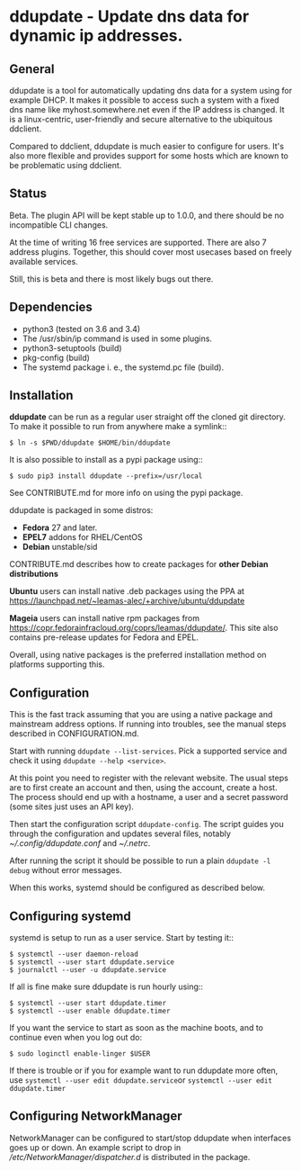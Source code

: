 ddupdate - Update dns data for dynamic ip addresses.
====================================================

General
-------

ddupdate is a tool for automatically updating dns data for a system using
for example DHCP. It makes it possible to access such a system with
a fixed dns name like myhost.somewhere.net even if the IP address is
changed. It is a linux-centric, user-friendly and secure alternative to
the ubiquitous ddclient.

Compared to ddclient, ddupdate is much easier to configure for users. It's
also more flexible and provides support for some hosts which are known to
be problematic using ddclient.

Status
------

Beta. The plugin API will be kept stable up to 1.0.0, and there should be
no incompatible CLI changes.

At the time of writing 16 free services are supported. There are also 7
address plugins. Together, this should cover most usecases based on freely
available services.

Still, this is beta and there is most likely bugs out there.

Dependencies
------------

  - python3 (tested on 3.6 and 3.4)
  - The /usr/sbin/ip command is used in some plugins.
  - python3-setuptools  (build)
  - pkg-config  (build)
  - The systemd package i. e., the systemd.pc file (build).

Installation
------------

**ddupdate** can be run as a regular user straight off the cloned git
directory. To make it possible to run from anywhere make a symlink::

    $ ln -s $PWD/ddupdate $HOME/bin/ddupdate

It is also possible to install as a pypi package using::

    $ sudo pip3 install ddupdate --prefix=/usr/local

See CONTRIBUTE.md for more info on using the pypi package.

ddupdate is packaged in some distros:

  - **Fedora** 27 and later.
  - **EPEL7** addons for RHEL/CentOS
  - **Debian** unstable/sid

CONTRIBUTE.md describes how to create packages for **other Debian
distributions**

**Ubuntu** users can install native .deb packages using the PPA at
https://launchpad.net/~leamas-alec/+archive/ubuntu/ddupdate

**Mageia** users can install native rpm packages from
https://copr.fedorainfracloud.org/coprs/leamas/ddupdate/. This site also
contains pre-release updates for Fedora and EPEL.

Overall, using native packages is the preferred installation method on
platforms supporting this.

Configuration
-------------

This is the fast track assuming that you are using a native package and
mainstream address options. If running into troubles, see the manual
steps described in CONFIGURATION.md.

Start with running ```ddupdate --list-services```. Pick a supported
service and check it using ```ddupdate --help <service>```.

At this point you need to register with the relevant website. The usual
steps are to first create an account and then, using the account, create
a host. The process should end up with a hostname, a user and a secret
password (some sites just uses an API key).

Then start the configuration script ```ddupdate-config```. The script
guides you through the configuration and updates several files, notably
*~/.config/ddupdate.conf* and *~/.netrc*.

After running the script it should be possible to run a plain
```ddupdate -l debug``` without error messages.

When this works, systemd should be configured as described below.


Configuring systemd
-------------------

systemd is setup to run as a user service. Start by testing it::

    $ systemctl --user daemon-reload
    $ systemctl --user start ddupdate.service
    $ journalctl --user -u ddupdate.service

If all is fine make sure ddupdate is run hourly using::

    $ systemctl --user start ddupdate.timer
    $ systemctl --user enable ddupdate.timer

If you want the service to start as soon as the machine boots, and to
continue even when you log out do:

    $ sudo loginctl enable-linger $USER

If there is trouble or if you for example want to run ddupdate more often,
use `systemctl --user edit ddupdate.service`or `systemctl --user edit
ddupdate.timer`

Configuring NetworkManager
--------------------------

NetworkManager can be configured to start/stop ddupdate when interfaces goes
up or down. An example script to drop in */etc/NetworkManager/dispatcher.d*
is distributed in the package.
